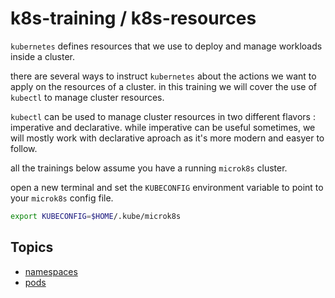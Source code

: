# k8s-training / k8s-resources

`kubernetes` defines resources that we use to deploy and manage workloads inside a cluster.

there are several ways to instruct `kubernetes` about the actions we want to apply on the resources of a cluster.
in this training we will cover the use of `kubectl` to manage cluster resources.

`kubectl` can be used to manage cluster resources in two different flavors : imperative and declarative.
while imperative can be useful sometimes, we will mostly work with declarative aproach as it's more modern and easyer to follow.

all the trainings below assume you have a running `microk8s` cluster.

open a new terminal and set the `KUBECONFIG` environment variable to point to your `microk8s` config file.

```bash
export KUBECONFIG=$HOME/.kube/microk8s
```

## Topics

- [namespaces](namespaces/readme.md)
- [pods](pods/readme.md)
